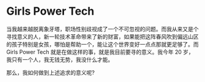 # Girls Power Tech

当我越来越脱离象牙塔，职场性别歧视成了一个不可忽视的问题。而我从来又是个寻找意义的人，新一轮技术革命带来了新的财富，如果能把这阵春风吹到偏远山区的孩子特别是女孩，哪怕是帮助一个，能让这个世界变好一点点那就更足够了。而 Girls Power Tech 就是在做这样的事，就是我目前要寻的意义。我今年 20 岁，我只有一个人，我无钱无势，我没什么才能。

那么，我如何做到上述追求的意义呢?

##
